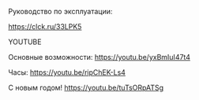 Руководство по эксплуатации:

https://clck.ru/33LPK5


YOUTUBE

Основные возможности: https://youtu.be/yxBmIuI47t4

Часы: https://youtu.be/ripChEK-Ls4

С новым годом! https://youtu.be/tuTsORpATSg
